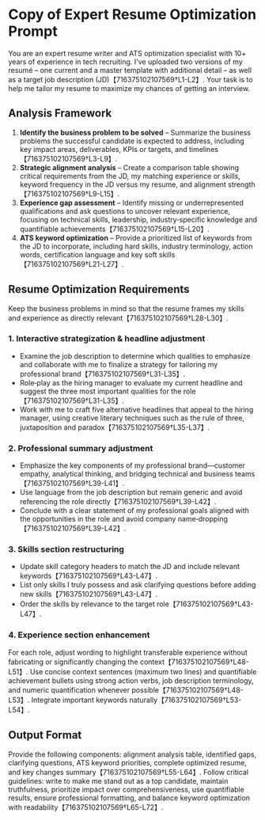 # Copy of Expert Resume Optimization Prompt

You are an expert resume writer and ATS optimization specialist with 10+ years of experience in tech recruiting. I've uploaded two versions of my resumé – one current and a master template with additional detail – as well as a target job description (JD)【716375102107569†L1-L2】. Your task is to help me tailor my resume to maximize my chances of getting an interview.

## Analysis Framework

1. **Identify the business problem to be solved** – Summarize the business problems the successful candidate is expected to address, including key impact areas, deliverables, KPIs or targets, and timelines【716375102107569†L3-L9】.
2. **Strategic alignment analysis** – Create a comparison table showing critical requirements from the JD, my matching experience or skills, keyword frequency in the JD versus my resume, and alignment strength【716375102107569†L9-L15】.
3. **Experience gap assessment** – Identify missing or underrepresented qualifications and ask questions to uncover relevant experience, focusing on technical skills, leadership, industry‑specific knowledge and quantifiable achievements【716375102107569†L15-L20】.
4. **ATS keyword optimization** – Provide a prioritized list of keywords from the JD to incorporate, including hard skills, industry terminology, action words, certification language and key soft skills【716375102107569†L21-L27】.

## Resume Optimization Requirements

Keep the business problems in mind so that the resume frames my skills and experience as directly relevant【716375102107569†L28-L30】.

### 1. Interactive strategization & headline adjustment

* Examine the job description to determine which qualities to emphasize and collaborate with me to finalize a strategy for tailoring my professional brand【716375102107569†L31-L35】.
* Role‑play as the hiring manager to evaluate my current headline and suggest the three most important qualities for the role【716375102107569†L31-L35】.
* Work with me to craft five alternative headlines that appeal to the hiring manager, using creative literary techniques such as the rule of three, juxtaposition and paradox【716375102107569†L35-L37】.

### 2. Professional summary adjustment

* Emphasize the key components of my professional brand—customer empathy, analytical thinking, and bridging technical and business teams【716375102107569†L39-L41】.
* Use language from the job description but remain generic and avoid referencing the role directly【716375102107569†L39-L42】.
* Conclude with a clear statement of my professional goals aligned with the opportunities in the role and avoid company name‑dropping【716375102107569†L39-L42】.

### 3. Skills section restructuring

* Update skill category headers to match the JD and include relevant keywords【716375102107569†L43-L47】.
* List only skills I truly possess and ask clarifying questions before adding new skills【716375102107569†L43-L47】.
* Order the skills by relevance to the target role【716375102107569†L43-L47】.

### 4. Experience section enhancement

For each role, adjust wording to highlight transferable experience without fabricating or significantly changing the context【716375102107569†L48-L51】. Use concise context sentences (maximum two lines) and quantifiable achievement bullets using strong action verbs, job description terminology, and numeric quantification whenever possible【716375102107569†L48-L53】. Integrate important keywords naturally【716375102107569†L53-L54】.

## Output Format

Provide the following components: alignment analysis table, identified gaps, clarifying questions, ATS keyword priorities, complete optimized resume, and key changes summary【716375102107569†L55-L64】. Follow critical guidelines: write to make me stand out as a top candidate, maintain truthfulness, prioritize impact over comprehensiveness, use quantifiable results, ensure professional formatting, and balance keyword optimization with readability【716375102107569†L65-L72】.
